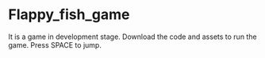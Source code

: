 # Flappy_fish_game

It is a game in development stage.
Download the code and assets to run the game.
Press SPACE to jump.
